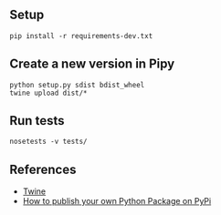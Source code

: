 ## Setup

```
pip install -r requirements-dev.txt
```

## Create a new version in Pipy

```
python setup.py sdist bdist_wheel
twine upload dist/*
```


## Run tests

```
nosetests -v tests/
```


## References

* [Twine](https://pypi.python.org/pypi/twine)
* [How to publish your own Python Package on PyPi](
https://medium.freecodecamp.org/how-to-publish-a-pyton-package-on-pypi-a89e9522ce24)

